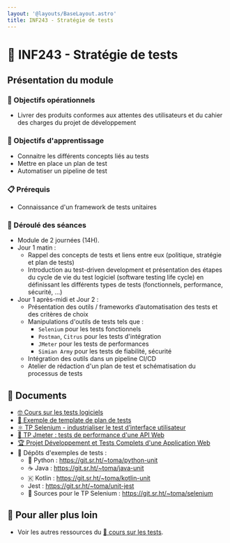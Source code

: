 ```yaml
---
layout: '@layouts/BaseLayout.astro'
title: INF243 - Stratégie de tests
---
```


# 🧪 INF243 - Stratégie de tests

## Présentation du module

### 🎯 Objectifs opérationnels

- Livrer des produits conformes aux attentes des utilisateurs et du cahier des charges du projet de développement

### 🎯 Objectifs d'apprentissage

- Connaitre les différents concepts liés au tests
- Mettre en place un plan de test
- Automatiser un pipeline de test

### 📋 Prérequis

- Connaissance d'un framework de tests unitaires

### 📅 Déroulé des séances

- Module de 2 journées (14H).
- Jour 1 matin :
  - Rappel des concepts de tests et liens entre eux (politique, stratégie et plan de tests)
  - Introduction au test-driven development et présentation des étapes du cycle de vie du test logiciel (software testing life cycle) en définissant les différents types de tests (fonctionnels, performance, sécurité, …)
- Jour 1 après-midi et Jour 2 :
  - Présentation des outils / frameworks d’automatisation des tests et des critères de choix
  - Manipulations d'outils de tests tels que :
    - `Selenium` pour les tests fonctionnels
    - `Postman`, `Citrus` pour les tests d'intégration
    - `JMeter` pour les tests de performances
    - `Simian Army` pour les tests de fiabilité, sécurité
  - Intégration des outils dans un pipeline CI/CD
  - Atelier de rédaction d'un plan de test et schématisation du processus de tests

## 📑 Documents

- [🤓 Cours sur les tests logiciels](/cesi/m2/tests/cours)
- [📖 Exemple de template de plan de tests](/tests/methodo/exemple-template-plan-tests)
- [⚛️ TP Selenium - industrialiser le test d’interface utilisateur](/tests/selenium-tp)
- [🐇 TP Jmeter : tests de performance d'une API Web](/tests/jmeter-tp-api)
- [🏆 Projet Développement et Tests Complets d'une Application Web](/cesi/m2/tests/projet)
-  Dépôts d'exemples de tests :
  - 󰌠 Python : <https://git.sr.ht/~toma/python-unit>
  - ☕ Java : <https://git.sr.ht/~toma/java-unit>
  - 🇰 Kotlin : <https://git.sr.ht/~toma/kotlin-unit>
  - Jest : <https://git.sr.ht/~toma/unit-jest>
  -   Sources pour le TP Selenium : <https://git.sr.ht/~toma/selenium>

## 🚀 Pour aller plus loin

- Voir les autres ressources du [🧪 cours sur les tests](/tests).


